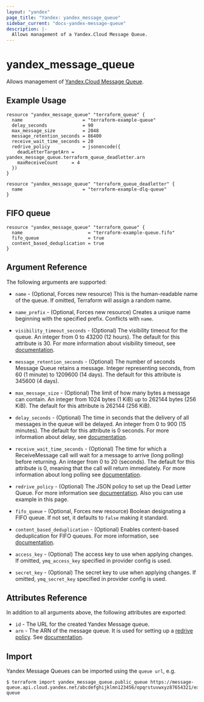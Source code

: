 ```yaml
---
layout: "yandex"
page_title: "Yandex: yandex_message_queue"
sidebar_current: "docs-yandex-message-queue"
description: |-
  Allows management of a Yandex.Cloud Message Queue.
---
```


# yandex\_message\_queue

Allows management of [Yandex.Cloud Message Queue](https://cloud.yandex.com/docs/message-queue).

## Example Usage

```hcl
resource "yandex_message_queue" "terraform_queue" {
  name                      = "terraform-example-queue"
  delay_seconds             = 90
  max_message_size          = 2048
  message_retention_seconds = 86400
  receive_wait_time_seconds = 20
  redrive_policy            = jsonencode({
    deadLetterTargetArn = yandex_message_queue.terraform_queue_deadletter.arn
    maxReceiveCount     = 4
  })
}

resource "yandex_message_queue" "terraform_queue_deadletter" {
  name                      = "terraform-example-dlq-queue"
}
```

## FIFO queue

```hcl
resource "yandex_message_queue" "terraform_queue" {
  name                        = "terraform-example-queue.fifo"
  fifo_queue                  = true
  content_based_deduplication = true
}
```

## Argument Reference

The following arguments are supported:

* `name` - (Optional, Forces new resource) This is the human-readable name of the queue. If omitted, Terraform will assign a random name.

* `name_prefix` - (Optional, Forces new resource) Creates a unique name beginning with the specified prefix. Conflicts with `name`.

* `visibility_timeout_seconds` - (Optional) The visibility timeout for the queue. An integer from 0 to 43200 (12 hours). The default for this attribute is 30. For more information about visibility timeout, see [documentation](https://cloud.yandex.com/docs/message-queue/concepts/visibility-timeout).

* `message_retention_seconds` - (Optional) The number of seconds Message Queue retains a message. Integer representing seconds, from 60 (1 minute) to 1209600 (14 days). The default for this attribute is 345600 (4 days).

* `max_message_size` - (Optional) The limit of how many bytes a message can contain. An integer from 1024 bytes (1 KiB) up to 262144 bytes (256 KiB). The default for this attribute is 262144 (256 KiB).

* `delay_seconds` - (Optional) The time in seconds that the delivery of all messages in the queue will be delayed. An integer from 0 to 900 (15 minutes). The default for this attribute is 0 seconds. For more information about delay, see [documentation](https://cloud.yandex.com/docs/message-queue/concepts/delay-queues).

* `receive_wait_time_seconds` - (Optional) The time for which a ReceiveMessage call will wait for a message to arrive (long polling) before returning. An integer from 0 to 20 (seconds). The default for this attribute is 0, meaning that the call will return immediately. For more information about long polling see [documentation](https://cloud.yandex.com/docs/message-queue/concepts/long-polling).

* `redrive_policy` - (Optional) The JSON policy to set up the Dead Letter Queue. For more information see [documentation](https://cloud.yandex.com/docs/message-queue/concepts/dlq). Also you can use example in this page.

* `fifo_queue` - (Optional, Forces new resource) Boolean designating a FIFO queue. If not set, it defaults to `false` making it standard.

* `content_based_deduplication` - (Optional) Enables content-based deduplication for FIFO queues. For more information, see [documentation](https://cloud.yandex.com/docs/message-queue/concepts/deduplication).

* `access_key` - (Optional) The access key to use when applying changes. If omitted, `ymq_access_key` specified in provider config is used.

* `secret_key` - (Optional) The secret key to use when applying changes. If omitted, `ymq_secret_key` specified in provider config is used.

## Attributes Reference

In addition to all arguments above, the following attributes are exported:

* `id` - The URL for the created Yandex Message queue.
* `arn` - The ARN of the message queue. It is used for setting up a [redrive policy](https://cloud.yandex.com/docs/message-queue/concepts/dlq). See [documentation](https://cloud.yandex.com/docs/message-queue/api-ref/queue/SetQueueAttributes).

## Import

Yandex Message Queues can be imported using the `queue url`, e.g.

```
$ terraform import yandex_message_queue.public_queue https://message-queue.api.cloud.yandex.net/abcdefghijklmn123456/opqrstuvwxyz87654321/example-queue
```
